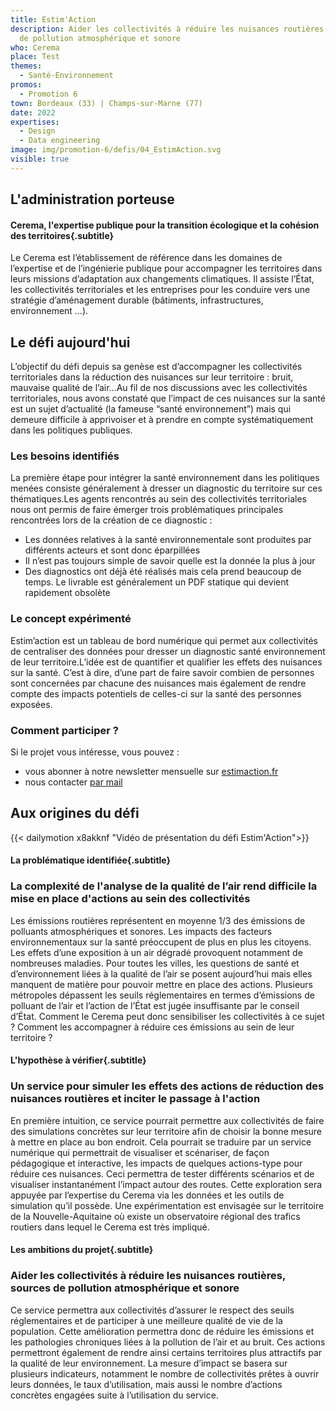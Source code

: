 ```yaml
---
title: Estim'Action
description: Aider les collectivités à réduire les nuisances routières, sources
  de pollution atmosphérique et sonore
who: Cerema
place: Test
themes:
  - Santé-Environnement
promos:
  - Promotion 6
town: Bordeaux (33) | Champs-sur-Marne (77)
date: 2022
expertises:
  - Design
  - Data engineering
image: img/promotion-6/defis/04_EstimAction.svg
visible: true
---
```

## L'administration porteuse
#### Cerema, l'expertise publique pour la transition écologique et la cohésion des territoires{.subtitle}
Le Cerema est l’établissement de référence dans les domaines de l’expertise et de l’ingénierie publique pour accompagner les territoires dans leurs missions d’adaptation aux changements climatiques. Il assiste l’État, les collectivités territoriales et les entreprises pour les conduire vers une stratégie d’aménagement durable (bâtiments, infrastructures, environnement …).

## Le défi aujourd'hui


L’objectif du défi depuis sa genèse est d’accompagner les collectivités territoriales dans la réduction des nuisances sur leur territoire : bruit, mauvaise qualité de l’air…Au fil de nos discussions avec les collectivités territoriales, nous avons constaté que l’impact de ces nuisances sur la santé est un sujet d’actualité (la fameuse “santé environnement”) mais qui demeure difficile à apprivoiser et à prendre en compte systématiquement dans les politiques publiques.

### Les besoins identifiés

La première étape pour intégrer la santé environnement dans les politiques menées consiste généralement à dresser un diagnostic du territoire sur ces thématiques.Les agents rencontrés au sein des collectivités territoriales nous ont permis de faire émerger trois problématiques principales rencontrées lors de la création de ce diagnostic :

- Les données relatives à la santé environnementale sont produites par différents acteurs et sont donc éparpillées
- Il n’est pas toujours simple de savoir quelle est la donnée la plus à jour
- Des diagnostics ont déjà été réalisés mais cela prend beaucoup de temps. Le livrable est généralement un PDF statique qui devient rapidement obsolète

### Le concept expérimenté

Estim’action est un tableau de bord numérique qui permet aux collectivités de centraliser des données pour dresser un diagnostic santé environnement de leur territoire.L’idée est de quantifier et qualifier les effets des nuisances sur la santé. C’est à dire, d’une part de faire savoir combien de personnes sont concernées par chacune des nuisances mais également de rendre compte des impacts potentiels de celles-ci sur la santé des personnes exposées.

### Comment participer ?

Si le projet vous intéresse, vous pouvez :

- vous abonner à notre newsletter mensuelle sur [estimaction.fr](http://estimaction.fr/)
- nous contacter [par mail](mailto:estimaction@cerema.fr)




## Aux origines du défi

{{< dailymotion x8akknf "Vidéo de présentation du défi Estim'Action">}}


#### La problématique identifiée{.subtitle}
### La complexité de l'analyse de la qualité de l’air rend difficile la mise en place d'actions au sein des collectivités
Les émissions routières représentent en moyenne 1/3 des émissions de polluants atmosphériques et sonores. Les impacts des facteurs environnementaux sur la santé préoccupent de plus en plus les citoyens. Les effets d’une exposition à un air dégradé provoquent notamment de nombreuses maladies.
Pour toutes les villes, les questions de santé et d’environnement liées à la qualité de l’air se posent aujourd’hui mais elles manquent de matière pour pouvoir mettre en place des actions. Plusieurs métropoles dépassent les seuils réglementaires en termes d’émissions de polluant de l’air et l’action de l’État est jugée insuffisante par le conseil d’État.
Comment le Cerema peut donc sensibiliser les collectivités à ce sujet ? Comment les accompagner à réduire ces émissions au sein de leur territoire ?

#### L'hypothèse à vérifier{.subtitle}
### Un service pour simuler les effets des actions de réduction des nuisances routières et inciter le passage à l'action
En première intuition, ce service pourrait permettre aux collectivités de faire des simulations concrètes sur leur territoire afin de choisir la bonne mesure à mettre en place au bon endroit.
Cela pourrait se traduire par un service numérique qui permettrait de visualiser et scénariser, de façon pédagogique et interactive, les impacts de quelques actions-type pour réduire ces nuisances. Ceci permettra de tester différents scénarios et de visualiser instantanément l’impact autour des routes.
Cette exploration sera appuyée par l’expertise du Cerema via les données et les outils de simulation qu’il possède. Une expérimentation est envisagée sur le territoire de la Nouvelle-Aquitaine où existe un observatoire régional des trafics routiers dans lequel le Cerema est très impliqué.

#### Les ambitions du projet{.subtitle}
### Aider les collectivités à réduire les nuisances routières, sources de pollution atmosphérique et sonore
Ce service permettra aux collectivités d’assurer le respect des seuils réglementaires et de participer à une meilleure qualité de vie de la population. Cette amélioration permettra donc de réduire les émissions et les pathologies chroniques liées à la pollution de l’air et au bruit. Ces actions permettront également de rendre ainsi certains territoires plus attractifs par la qualité de leur environnement.
La mesure d’impact se basera sur plusieurs indicateurs, notamment le nombre de collectivités prêtes à ouvrir leurs données, le taux d’utilisation, mais aussi le nombre d’actions concrètes engagées suite à l’utilisation du service.
